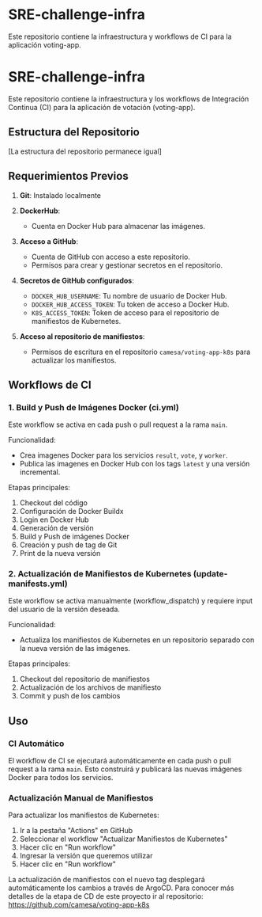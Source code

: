 # SRE-challenge-infra

Este repositorio contiene la infraestructura y workflows de CI para la aplicación voting-app.

# SRE-challenge-infra

Este repositorio contiene la infraestructura y los workflows de Integración Continua (CI) para la aplicación de votación (voting-app).

## Estructura del Repositorio

[La estructura del repositorio permanece igual]

## Requerimientos Previos

1. **Git**: Instalado localmente

2. **DockerHub**:
   - Cuenta en Docker Hub para almacenar las imágenes.

3. **Acceso a GitHub**:
   - Cuenta de GitHub con acceso a este repositorio.
   - Permisos para crear y gestionar secretos en el repositorio.

4. **Secretos de GitHub configurados**:
   - `DOCKER_HUB_USERNAME`: Tu nombre de usuario de Docker Hub.
   - `DOCKER_HUB_ACCESS_TOKEN`: Tu token de acceso a Docker Hub.
   - `K8S_ACCESS_TOKEN`: Token de acceso para el repositorio de manifiestos de Kubernetes.

5. **Acceso al repositorio de manifiestos**:
   - Permisos de escritura en el repositorio `camesa/voting-app-k8s` para actualizar los manifiestos.

## Workflows de CI

### 1. Build y Push de Imágenes Docker (ci.yml)

Este workflow se activa en cada push o pull request a la rama `main`.

Funcionalidad:
- Crea imagenes Docker para los servicios `result`, `vote`, y `worker`.
- Publica las imagenes en Docker Hub con los tags `latest` y una versión incremental.

Etapas principales:
1. Checkout del código
2. Configuración de Docker Buildx
3. Login en Docker Hub
4. Generación de versión
5. Build y Push de imágenes Docker
6. Creación y push de tag de Git
7. Print de la nueva versión

### 2. Actualización de Manifiestos de Kubernetes (update-manifests.yml)

Este workflow se activa manualmente (workflow_dispatch) y requiere input del usuario de la versión deseada.

Funcionalidad:
- Actualiza los manifiestos de Kubernetes en un repositorio separado con la nueva versión de las imágenes.

Etapas principales:
1. Checkout del repositorio de manifiestos
2. Actualización de los archivos de manifiesto
3. Commit y push de los cambios

## Uso

### CI Automático
El workflow de CI se ejecutará automáticamente en cada push o pull request a la rama `main`. Esto construirá y publicará las nuevas imágenes Docker para todos los servicios.

### Actualización Manual de Manifiestos
Para actualizar los manifiestos de Kubernetes:
1. Ir a la pestaña "Actions" en GitHub
2. Seleccionar el workflow "Actualizar Manifiestos de Kubernetes"
3. Hacer clic en "Run workflow"
4. Ingresar la versión que queremos utilizar
5. Hacer clic en "Run workflow"

La actualización de manifiestos con el nuevo tag desplegará automáticamente los cambios a través de ArgoCD.
Para conocer más detalles de la etapa de CD de este proyecto ir al repositorio: https://github.com/camesa/voting-app-k8s
